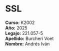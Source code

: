 # SSL
**Curso:** K2002 <br>
**Año:** 2025 <br>
**Legajo:** 221.057-5 <br>
**Apellido:** Burcheri Voet <br>
**Nombre:** Andrés Iván <br>
